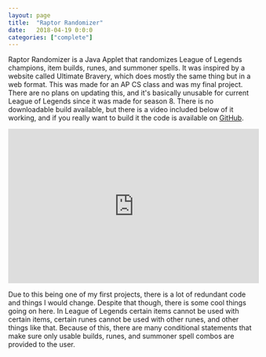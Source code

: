 ```yaml
---
layout: page
title:  "Raptor Randomizer"
date:   2018-04-19 0:0:0
categories: ["complete"]
---
```

Raptor Randomizer is a Java Applet that randomizes League of Legends champions, item builds, runes, and summoner spells. It was inspired by a website called Ultimate Bravery, which does mostly the same thing but in a web format. This was made for an AP CS class and was my final project. There are no plans on updating this, and it's basically unusable for current League of Legends since it was made for season 8. There is no downloadable build available, but there is a video included below of it working, and if you really want to build it the code is available on [GitHub][raptor-git].

<center> <iframe width="511" height="315" src="https://www.youtube.com/embed/MLMRyT-8hxw?si=sm9AwkH32ncWjm_V" title="YouTube video player" frameborder="0" allow="accelerometer; autoplay; clipboard-write; encrypted-media; gyroscope; picture-in-picture; web-share" allowfullscreen></iframe> </center>

Due to this being one of my first projects, there is a lot of redundant code and things I would change. Despite that though, there is some cool things going on here. In League of Legends certain items cannot be used with certain items, certain runes cannot be used with other runes, and other things like that. Because of this, there are many conditional statements that make sure only usable builds, runes, and summoner spell combos are provided to the user. 

[raptor-git]: https://github.com/DustinSchimel/Raptor-Randomizer
